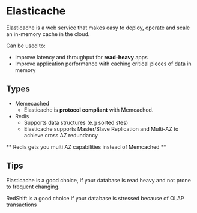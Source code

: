 # Elasticache

Elasticache is a web service that makes easy to deploy, operate and scale an in-memory cache in the cloud.

Can be used to:

- Improve latency and throughput for **read-heavy** apps
- Improve application performance with caching critical pieces of data in memory

## Types

- Memecached
  - Elasticache is **protocol compliant** with Memcached.
- Redis
  - Supports data structures (e.g sorted stes)
  - Elasticache supports Master/Slave Replication and Multi-AZ to achieve cross AZ redundancy

** Redis gets you multi AZ capabilities instead of Memcached **

## Tips

Elasticache is a good choice, if your database is read heavy and not prone to frequent changing.

RedShift is a good choice if your database is stressed because of OLAP transactions
